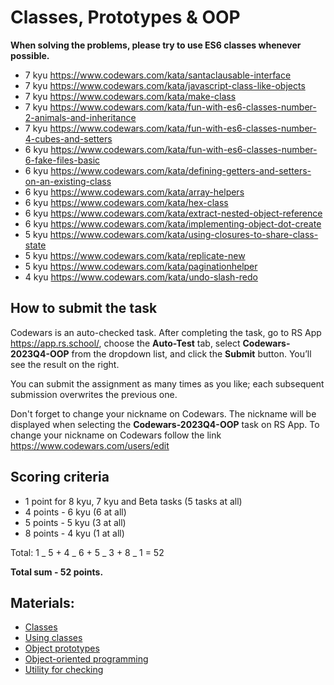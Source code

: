 # Classes, Prototypes & OOP

**When solving the problems, please try to use ES6 classes whenever possible.**

- 7 kyu https://www.codewars.com/kata/santaclausable-interface
- 7 kyu https://www.codewars.com/kata/javascript-class-like-objects
- 7 kyu https://www.codewars.com/kata/make-class
- 7 kyu https://www.codewars.com/kata/fun-with-es6-classes-number-2-animals-and-inheritance
- 7 kyu https://www.codewars.com/kata/fun-with-es6-classes-number-4-cubes-and-setters
- 6 kyu https://www.codewars.com/kata/fun-with-es6-classes-number-6-fake-files-basic
- 6 kyu https://www.codewars.com/kata/defining-getters-and-setters-on-an-existing-class
- 6 kyu https://www.codewars.com/kata/array-helpers
- 6 kyu https://www.codewars.com/kata/hex-class
- 6 kyu https://www.codewars.com/kata/extract-nested-object-reference
- 6 kyu https://www.codewars.com/kata/implementing-object-dot-create
- 5 kyu https://www.codewars.com/kata/using-closures-to-share-class-state
- 5 kyu https://www.codewars.com/kata/replicate-new
- 5 kyu https://www.codewars.com/kata/paginationhelper
- 4 kyu https://www.codewars.com/kata/undo-slash-redo

## How to submit the task

Codewars is an auto-checked task.
After completing the task, go to RS App https://app.rs.school/, choose the **Auto-Test** tab, select **Codewars-2023Q4-OOP** from the dropdown list, and click the **Submit** button. You’ll see the result on the right.

You can submit the assignment as many times as you like; each subsequent submission overwrites the previous one.

Don't forget to change your nickname on Codewars. The nickname will be displayed when selecting the **Codewars-2023Q4-OOP** task on RS App. To change your nickname on Codewars follow the link https://www.codewars.com/users/edit

## Scoring criteria

- 1 point for 8 kyu, 7 kyu and Beta tasks (5 tasks at all)
- 4 points - 6 kyu (6 at all)
- 5 points - 5 kyu (3 at all)
- 8 points - 4 kyu (1 at all)

Total: 1 _ 5 + 4 _ 6 + 5 _ 3 + 8 _ 1 = 52

**Total sum - 52 points.**

## Materials:

- [Classes](https://developer.mozilla.org/en-US/docs/Web/JavaScript/Reference/Classes)
- [Using classes](https://developer.mozilla.org/en-US/docs/Web/JavaScript/Guide/Using_classes)
- [Object prototypes](https://developer.mozilla.org/en-US/docs/Learn/JavaScript/Objects/Object_prototypes)
- [Object-oriented programming](https://developer.mozilla.org/en-US/docs/Learn/JavaScript/Objects/Object-oriented_programming)
- [Utility for checking](https://lidachk.github.io/codewars-check/)
